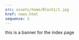 ```yaml
---
src: assets/home/Block1/1.jpg
href: news.html
sequence: 2
---
```


this is a banner for the index page